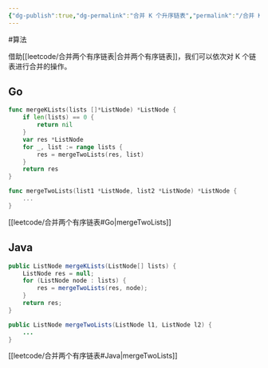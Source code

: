 ```yaml
---
{"dg-publish":true,"dg-permalink":"合并 K 个升序链表","permalink":"/合并 K 个升序链表/","title":"合并 K 个升序链表","tags":["链表"]}
---
```



#算法

借助[[leetcode/合并两个有序链表\|合并两个有序链表]]，我们可以依次对 K 个链表进行合并的操作。

## Go

```go
func mergeKLists(lists []*ListNode) *ListNode {
	if len(lists) == 0 {
		return nil
	}
	var res *ListNode
	for _, list := range lists {
		res = mergeTwoLists(res, list)
	}
	return res
}

func mergeTwoLists(list1 *ListNode, list2 *ListNode) *ListNode {
	...
}
```

[[leetcode/合并两个有序链表#Go\|mergeTwoLists]]

## Java

```java
public ListNode mergeKLists(ListNode[] lists) {
	ListNode res = null;
	for (ListNode node : lists) {
		res = mergeTwoLists(res, node);
	}
	return res;
}

public ListNode mergeTwoLists(ListNode l1, ListNode l2) {
	...
}
```

[[leetcode/合并两个有序链表#Java\|mergeTwoLists]]